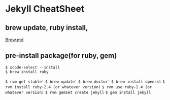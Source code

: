 # Jekyll CheatSheet

## brew update, ruby install, 
[Brew.md](https://github.com/liante0904/CheetSheetRepo/blob/master/Brew.md)

## pre-install package(for ruby, gem)
`$ xcode-select --install`   
`$ brew install ruby`


`$ rvm get stable'`
`$ brew update'`
`$ brew doctor'`
`$ brew install openssl`
`$ rvm install ruby-2.4 (or whatever version)`
`$ rvm use ruby-2.4 (or whatever version)`
`$ rvm gemset create jekyll`
`$ gem install jekyll`